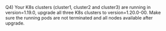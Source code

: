 Q4) Your K8s clusters (cluster1, cluster2 and cluster3) are running in version=1.19.0, upgrade all three K8s clusters to version=1.20.0-00. Make sure the running pods are not terminated and all nodes available after upgrade.
